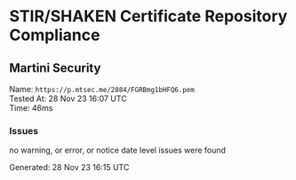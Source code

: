 # STIR/SHAKEN Certificate Repository Compliance

## Martini Security

Name: `https://p.mtsec.me/2884/FGRBmg1bHFQ6.pem`\
Tested At: 28 Nov 23 16:07 UTC\
Time: 46ms

### Issues

no warning, or error, or notice date level issues were found

Generated: 28 Nov 23 16:15 UTC